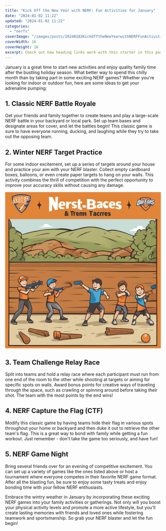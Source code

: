 ```yaml
---
title: "Kick Off the New Year with NERF: Fun Activities for January"
date: "2024-01-02 11:22"
updated: "2024-01-02 11:22"
categories:
  - "nerfs"
coverImage: "/images/posts/20240102KickOfftheNewYearwithNERFFunActivitiesforJanuary_1.jpg"
coverWidth: 16
coverHeight: 16
excerpt: Check out how heading links work with this starter in this post.
---
```




January is a great time to start new activities and enjoy quality family time after the bustling holiday season. What better way to spend this chilly month than by taking part in some exciting NERF games? Whether you're looking for indoor or outdoor fun, here are some ideas to get your adrenaline pumping:

## 1. Classic NERF Battle Royale
Get your friends and family together to create teams and play a large-scale NERF battle in your backyard or local park. Set up team bases and designate areas for cover, and let the battles begin! This classic game is sure to have everyone running, ducking, and laughing while they try to take out the opposing team.

## 2. Winter NERF Target Practice
For some indoor excitement, set up a series of targets around your house and practice your aim with your NERF blaster. Collect empty cardboard boxes, balloons, or even create paper targets to hang on your walls. This activity combines the thrill of competition with the perfect opportunity to improve your accuracy skills without causing any damage.


![20240102KickOfftheNewYearwithNERFFunActivitiesforJanuary_2](/images/posts/20240102KickOfftheNewYearwithNERFFunActivitiesforJanuary_2.jpg)

## 3. Team Challenge Relay Race
Split into teams and hold a relay race where each participant must run from one end of the room to the other while shooting at targets or aiming for specific spots on walls. Award bonus points for creative ways of traveling through the space, such as crawling or spinning around before taking their shot. The team with the most points by the end wins!

## 4. NERF Capture the Flag (CTF)
Modify this classic game by having teams hide their flag in various spots throughout your home or backyard and then duke it out to retrieve the other team's flag. This is a great way to bond with family while getting a fun workout. Just remember - don't take the game too seriously, and have fun!

## 5. NERF Game Night
Bring several friends over for an evening of competitive excitement. You can set up a variety of games like the ones listed above or host a tournament where everyone competes in their favorite NERF game format. After all the blasting fun, be sure to enjoy some tasty treats and enjoy bonding time with your fellow NERF enthusiasts.

Embrace the wintry weather in January by incorporating these exciting NERF games into your family activities or gatherings. Not only will you boost your physical activity levels and promote a more active lifestyle, but you'll create lasting memories with friends and loved ones while fostering teamwork and sportsmanship. So grab your NERF blaster and let the fun begin!
